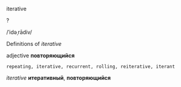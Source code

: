 iterative

?

/ˈidəˌrādiv/

Definitions of _iterative_

adjective
**повторяющийся**

    repeating, iterative, recurrent, rolling, reiterative, iterant

_iterative_
**итеративный**, **повторяющийся**